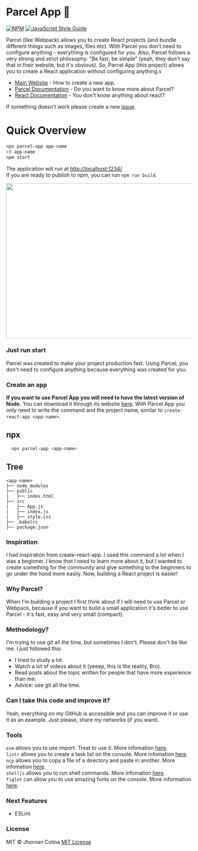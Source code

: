 # Parcel App 🚀

[![NPM](https://img.shields.io/npm/v/parcel-app.svg)](https://www.npmjs.com/package/parcel-app) [![JavaScript Style Guide](https://img.shields.io/badge/code_style-standard-brightgreen.svg)](https://standardjs.com)
</br>

Parcel (like Webpack) allows you to create React projects (and bundle different things such as images, files etc). With Parcel you don't need to
configure anything - everything is configured for you. Also, Parcel follows a very strong and strict philosophy:
"Be fast, be simple" (yeah, they don't say that in their website, but it's obvious). So, Parcel App (this project) allows you to create a React application
without configuring anything.s

- [Main Website](https://parcelapp.netlify.com) - How to create a new app.</br>
- [Parcel Documentation](https://parceljs.org/) - Do you want to know more about Parcel?</br>
- [React Documentation](https://es.reactjs.org/) - You don't know anything about react?

If something doesn't work please create a new [issue](https://github.com/karttofer/parcel-app/issues/new).

# Quick Overview

```sh
npx parcel-app app-name
cd app-name
npm start
```

The application will run at [http://localhost:1234/](http://localhost:1234/)</br>
If you are ready to publish to npm, you can run `npm run build`.

<p align="center">
  <img width="720" height="420" src="https://j.gifs.com/vlLoGg.gif">
</p>

### Just run start

Parcel was created to make your project production fast. Using Parcel, you don't need to configure anything because everything was created for you.

### Create an app

**If you want to use Parcel App you will need to have the latest version of Node.** You can download it through its website [here](https://nodejs.org/es/). With Parcel App you only need to write the command and the project name, similar to `create-react-app <app-name>`.

## npx

```sh
  npx parcel-app <app-name>
```

## Tree

```
<app-name>
├── node_modules
├── public
|   ├── index.html
├── src
|   ├── App.js
|   ├── index.js
|   ├── style.css
├── .babelrc
├── package.json
```

### Inspiration

I had inspiration from create-react-app. I used this command a lot when I was a beginner. I know that I need to learn more about it, but I wanted to create something for the community and give something to the beginners to go under the hood more easily. Now, building a React project is easier!

### Why Parcel?

When I'm building a project I first think about if I will need to use Parcel or Webpack, because if you want to build a small application it's better to use Parcel - it's fast, easy and very small (compact).

### Methodology?

I'm trying to use git all the time, but sometimes I don't. Please don't be like me. I just followed this:

- I tried to study a lot.
- Watch a lot of videos about it (yeeep, this is the reality, Bro).
- Read posts about the topic written for people that have more experience than me.
- Advice: use git all the time.

### Can I take this code and improve it?

Yeah, everything on my GitHub is accessible and you can improve it or use it as an example. Just please, share my networks (if you want).

### Tools

`esm` allows you to use import. Treat to use it. More infomation [here](https://www.npmjs.com/package/esm).</br>
`listr` allows you to create a task list on the console. More infomation [here](https://www.npmjs.com/package/listr).</br>
`ncp` allows you to copy a file of a directory and paste in another. More infomation [here](https://www.npmjs.com/package/ncp).</br>
`shelljs` allows you to run shell commands. More infomation [here](https://www.npmjs.com/package/shelljs).</br>
`figlet` can allow you to use amazing fonts on the console. More information [here](https://www.npmjs.com/package/figlet).

### Next Features
- ESLint

### License

MIT © Jhornan Colina [MIT License](https://github.com/karttofer/parcel-app/blob/master/LICENSE)
